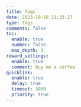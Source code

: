 ```yaml
---
title: Tags
date: 2023-10-18 21:33:27
type: tags
comments: false
toc:
  enable: true
  number: false
  max_depth: 3
reward_settings:
  enable: true
  comment: Buy me a coffee
quicklink:
  enable: true
  delay: true
  timeout: 3000
  priority: true
---
```

